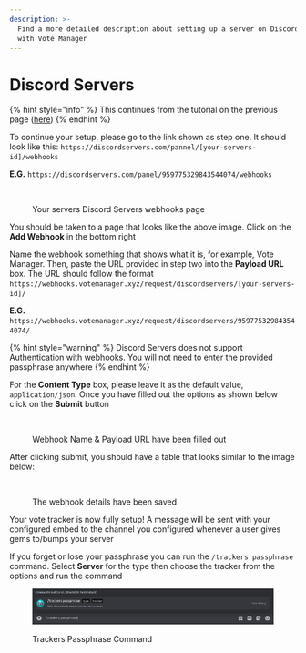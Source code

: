 ```yaml
---
description: >-
  Find a more detailed description about setting up a server on Discord Servers
  with Vote Manager
---
```


# Discord Servers

{% hint style="info" %}
This continues from the tutorial on the previous page ([here](./))
{% endhint %}

To continue your setup, please go to the link shown as step one. It should look like this: `https://discordservers.com/pannel/[your-servers-id]/webhooks`

**E.G.** `https://discordservers.com/panel/959775329843544074/webhooks`

<figure><img src="../../.gitbook/assets/Server Dservers #1.png" alt=""><figcaption><p>Your servers Discord Servers webhooks page </p></figcaption></figure>

You should be taken to a page that looks like the above image. Click on the **Add Webhook** in the bottom right

Name the webhook something that shows what it is, for example, Vote Manager. Then, paste the URL provided in step two into the **Payload URL** box. The URL should follow the format `https://webhooks.votemanager.xyz/request/discordservers/[your-servers-id]/`

**E.G.** `https://webhooks.votemanager.xyz/request/discordservers/959775329843544074/`

{% hint style="warning" %}
Discord Servers does not support Authentication with webhooks. You will not need to enter the provided passphrase anywhere
{% endhint %}

For the **Content Type** box, please leave it as the default value, `application/json`. Once you have filled out the options as shown below click on the **Submit** button

<figure><img src="../../.gitbook/assets/Server Dservers #2.png" alt=""><figcaption><p>Webhook Name &#x26; Payload URL have been filled out</p></figcaption></figure>

After clicking submit, you should have a table that looks similar to the image below:

<figure><img src="../../.gitbook/assets/Server Dservers #3.png" alt=""><figcaption><p>The webhook details have been saved</p></figcaption></figure>

Your vote tracker is now fully setup! A message will be sent with your configured embed to the channel you configured whenever a user gives gems to/bumps your server

If you forget or lose your passphrase you can run the `/trackers passphrase` command. Select **Server** for the type then choose the tracker from the options and run the command

<figure><img src="../../.gitbook/assets/tracker_passphrase.png" alt=""><figcaption><p>Trackers Passphrase Command</p></figcaption></figure>
